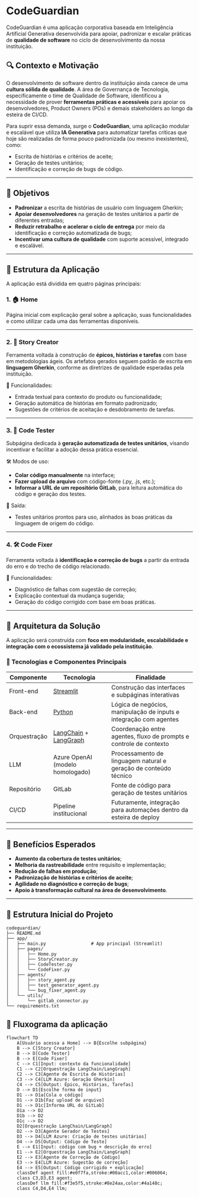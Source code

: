 # CodeGuardian

CodeGuardian é uma aplicação corporativa baseada em Inteligência Artificial Generativa desenvolvida para apoiar, padronizar e escalar práticas de **qualidade de software** no ciclo de desenvolvimento da nossa instituição.

## 🔍 Contexto e Motivação

O desenvolvimento de software dentro da instituição ainda carece de uma **cultura sólida de qualidade**. A área de Governança de Tecnologia, especificamente o time de Qualidade de Software, identificou a necessidade de prover **ferramentas práticas e acessíveis** para apoiar os desenvolvedores, Product Owners (POs) e demais stakeholders ao longo da esteira de CI/CD.

Para suprir essa demanda, surge o **CodeGuardian**, uma aplicação modular e escalável que utiliza **IA Generativa** para automatizar tarefas críticas que hoje são realizadas de forma pouco padronizada (ou mesmo inexistentes), como:

- Escrita de histórias e critérios de aceite;
- Geração de testes unitários;
- Identificação e correção de bugs de código.

---

## 🎯 Objetivos

- **Padronizar** a escrita de histórias de usuário com linguagem Gherkin;
- **Apoiar desenvolvedores** na geração de testes unitários a partir de diferentes entradas;
- **Reduzir retrabalho e acelerar o ciclo de entrega** por meio da identificação e correção automatizada de bugs;
- **Incentivar uma cultura de qualidade** com suporte acessível, integrado e escalável.

---

## 🧩 Estrutura da Aplicação

A aplicação está dividida em quatro páginas principais:

### 1. 🏠 Home
Página inicial com explicação geral sobre a aplicação, suas funcionalidades e como utilizar cada uma das ferramentas disponíveis.

---

### 2. 🧱 Story Creator
Ferramenta voltada à construção de **épicos, histórias e tarefas** com base em metodologias ágeis. Os artefatos gerados seguem padrão de escrita em **linguagem Gherkin**, conforme as diretrizes de qualidade esperadas pela instituição.

📌 Funcionalidades:
- Entrada textual para contexto do produto ou funcionalidade;
- Geração automática de histórias em formato padronizado;
- Sugestões de critérios de aceitação e desdobramento de tarefas.

---

### 3. 🧪 Code Tester
Subpágina dedicada à **geração automatizada de testes unitários**, visando incentivar e facilitar a adoção dessa prática essencial.

🛠️ Modos de uso:
- **Colar código manualmente** na interface;
- **Fazer upload de arquivo** com código-fonte (.py, .js, etc.);
- **Informar a URL de um repositório GitLab**, para leitura automática do código e geração dos testes.

📌 Saída:
- Testes unitários prontos para uso, alinhados às boas práticas da linguagem de origem do código.

---

### 4. 🛠️ Code Fixer
Ferramenta voltada à **identificação e correção de bugs** a partir da entrada do erro e do trecho de código relacionado.

📌 Funcionalidades:
- Diagnóstico de falhas com sugestão de correção;
- Explicação contextual da mudança sugerida;
- Geração do código corrigido com base em boas práticas.

---

## 🧱 Arquitetura da Solução

A aplicação será construída com **foco em modularidade, escalabilidade e integração com o ecossistema já validado pela instituição**.

### 🔗 Tecnologias e Componentes Principais

| Componente     | Tecnologia                             | Finalidade                                                                 |
|----------------|-----------------------------------------|---------------------------------------------------------------------------|
| Front-end      | [Streamlit](https://streamlit.io)       | Construção das interfaces e subpáginas interativas                       |
| Back-end       | [Python](https://www.python.org)        | Lógica de negócios, manipulação de inputs e integração com agentes       |
| Orquestração   | [LangChain](https://www.langchain.com) + [LangGraph](https://docs.langchain.com/langgraph) | Coordenação entre agentes, fluxo de prompts e controle de contexto |
| LLM            | Azure OpenAI (modelo homologado)        | Processamento de linguagem natural e geração de conteúdo técnico         |
| Repositório    | GitLab                                  | Fonte de código para geração de testes unitários                         |
| CI/CD          | Pipeline institucional                  | Futuramente, integração para automações dentro da esteira de deploy      |

---

## 🚀 Benefícios Esperados

- **Aumento da cobertura de testes unitários**;
- **Melhoria da rastreabilidade** entre requisito e implementação;
- **Redução de falhas em produção**;
- **Padronização de histórias e critérios de aceite**;
- **Agilidade no diagnóstico e correção de bugs**;
- **Apoio à transformação cultural na área de desenvolvimento**.

---

## 📁 Estrutura Inicial do Projeto

```plaintext
codeguardian/
├── README.md
├── app/
│   ├── main.py                 # App principal (Streamlit)
│   ├── pages/
│   │   ├── Home.py
│   │   ├── StoryCreator.py
│   │   ├── CodeTester.py
│   │   └── CodeFixer.py
│   ├── agents/
│   │   ├── story_agent.py
│   │   ├── test_generator_agent.py
│   │   └── bug_fixer_agent.py
│   └── utils/
│       └── gitlab_connector.py
└── requirements.txt
```

## 📲 Fluxograma da aplicação

```mermaid
flowchart TD
    A[Usuário acessa a Home] --> B{Escolhe subpágina}
    B --> C[Story Creator]
    B --> D[Code Tester]
    B --> E[Code Fixer]
    C --> C1[Input: contexto da funcionalidade]
    C1 --> C2[Orquestração LangChain/LangGraph]
    C2 --> C3[Agente de Escrita de Histórias]
    C3 --> C4[LLM Azure: Geração Gherkin]
    C4 --> C5[Output: Épico, Histórias, Tarefas]
    D --> D1{Escolhe forma de input}
    D1 --> D1a[Cola o código]
    D1 --> D1b[Faz upload de arquivo]
    D1 --> D1c[Informa URL do GitLab]
    D1a --> D2
    D1b --> D2
    D1c --> D2
    D2[Orquestração LangChain/LangGraph]
    D2 --> D3[Agente Gerador de Testes]
    D3 --> D4[LLM Azure: Criação de testes unitários]
    D4 --> D5[Output: Código de Teste]
    E --> E1[Input: código com bug + descrição do erro]
    E1 --> E2[Orquestração LangChain/LangGraph]
    E2 --> E3[Agente de Correção de Código]
    E3 --> E4[LLM Azure: Sugestão de correção]
    E4 --> E5[Output: Código corrigido + explicação]
    classDef agent fill:#e0f7fa,stroke:#00acc1,color:#006064;
    class C3,D3,E3 agent;
    classDef llm fill:#f3e5f5,stroke:#8e24aa,color:#4a148c;
    class C4,D4,E4 llm;

